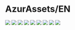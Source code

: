 # AzurAssets/EN
![](https://img.shields.io/badge/EN-8.2.207-blue?style=flat-square)
![](https://img.shields.io/badge/CV-535-blue?style=flat-square)
![](https://img.shields.io/badge/L2D-616-blue?style=flat-square)
![](https://img.shields.io/badge/PIC-22-blue?style=flat-square)
![](https://img.shields.io/badge/BGM-22-blue?style=flat-square)
![](https://img.shields.io/badge/CIPHER-40-blue?style=flat-square)
![](https://img.shields.io/badge/MANGA-61-blue?style=flat-square)
![](https://img.shields.io/badge/PAINTING-207-blue?style=flat-square)
![](https://img.shields.io/badge/DORM-31-blue?style=flat-square)